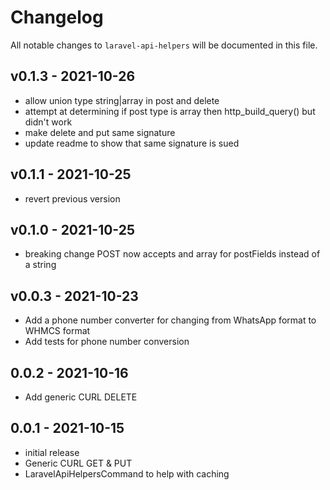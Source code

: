 # Changelog

All notable changes to `laravel-api-helpers` will be documented in this file.

## v0.1.3 - 2021-10-26

- allow union type string|array in post and delete
- attempt at determining if post type is array then http_build_query() but didn't work
- make delete and put same signature
- update readme to show that same signature is sued

## v0.1.1 - 2021-10-25

- revert previous version

## v0.1.0 - 2021-10-25

- breaking change POST now accepts and array for postFields instead of a string

## v0.0.3 - 2021-10-23

- Add a phone number converter for changing from WhatsApp format to WHMCS format
- Add tests for phone number conversion

## 0.0.2 - 2021-10-16

- Add generic CURL DELETE

## 0.0.1 - 2021-10-15

- initial release
- Generic CURL GET & PUT
- LaravelApiHelpersCommand to help with caching
